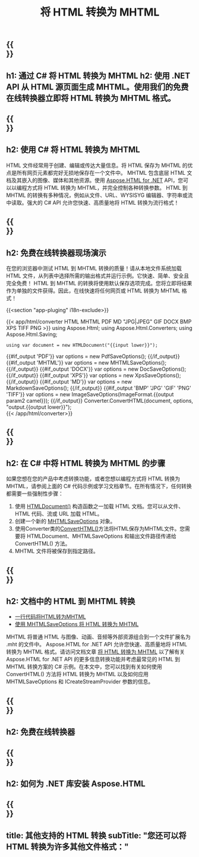 ﻿---
translation: true
template: /templates/_template-conversion-child.md
title: 将 HTML 转换为 MHTML
description: 在 C# 中将 HTML 转换为 MHTML。在 ASP.NET 或任何 .NET 应用程序中轻松使用转换器 API。免费试用在线 HTML 到 MHTML 转换器！
url: /net/conversion/html-to-mhtml/
family: html
platformtag: net
feature: conversion
informat: HTML
outformat: MHTML
otherformats: DOCX PDF XPS GIF JPEG PNG TIFF BMP XHTML MD
---

{{<section banner>}}
---
h1: 通过 C# 将 HTML 转换为 MHTML
h2: 使用 .NET API 从 HTML 源页面生成 MHTML。使用我们的免费在线转换器立即将 HTML 转换为 MHTML 格式。
---

{{<section overview>}}
---
h2: 使用 C# 将 HTML 转换为 MHTML
---

HTML 文件经常用于创建、编辑或传达大量信息。将 HTML 保存为 MHTML 的优点是所有网页元素都完好无损地保存在一个文件中。 MHTML 包含底层 HTML 文档及其嵌入的图像、媒体和其他资源。使用 [Aspose.HTML for .NET](https://products.aspose.com/html/net/) API，您可以以编程方式将 HTML 转换为 MHTML，并完全控制各种转换参数。 HTML 到 MHTML 的转换有多种情况，例如从文件、URL、WYSISYG 编辑器、字符串或流中读取。强大的 C# API 允许您快速、高质量地将 HTML 转换为流行格式！

{{<section demos>}}
---
h2: 免费在线转换器现场演示
---

在您的浏览器中测试 HTML 到 MHTML 转换的质量！请从本地文件系统加载 HTML 文件，从列表中选择所需的输出格式并运行示例。它快速、简单、安全且完全免费！ HTML 到 MHTML 的转换将使用默认保存选项完成。您将立即将结果作为单独的文件获得。因此，在线快速将任何网页或 HTML 转换为 MHTML 格式！

{{<section "app-pluging" i18n-exclude>}}

{{< app/html/converter HTML MHTML PDF MD "JPG|JPEG" GIF DOCX BMP XPS TIFF PNG >}}
using Aspose.Html;
using Aspose.Html.Converters;
using Aspose.Html.Saving;

    using var document = new HTMLDocument("{{input lower}}");
{{#if_output 'PDF'}}
    var options = new PdfSaveOptions();
{{/if_output}}
{{#if_output 'MHTML'}}
    var options = new MHTMLSaveOptions();
{{/if_output}}
{{#if_output 'DOCX'}}
    var options = new DocSaveOptions();
{{/if_output}}
{{#if_output 'XPS'}}
    var options = new XpsSaveOptions();
{{/if_output}}
{{#if_output 'MD'}}
    var options = new MarkdownSaveOptions();
{{/if_output}}
{{#if_output 'BMP' 'JPG' 'GIF' 'PNG' 'TIFF'}}
    var options = new ImageSaveOptions(ImageFormat.{{output param2 camel}});
{{/if_output}}
    Converter.ConvertHTML(document, options, "output.{{output lower}}");   
{{< /app/html/converter>}} 


{{<section steps>}}
---
h2: 在 C# 中将 HTML 转换为 MHTML 的步骤
---

如果您想在您的产品中考虑转换功能，或者您想以编程方式将 HTML 转换为 MHTML，请参阅上面的 C# 代码示例或学习文档章节。在所有情况下，任何转换都需要一些强制性步骤：
1. 使用 [HTMLDocument()](https://reference.aspose.com/html/net/aspose.html/htmldocument/) 构造函数之一加载 HTML 文档。您可以从文件、HTML 代码、流或 URL 加载 HTML。
1. 创建一个新的 [MHTMLSaveOptions](https://reference.aspose.com/html/net/aspose.html.saving/mhtmlsaveoptions/) 对象。
1. 使用Converter类的[ConvertHTML()](https://reference.aspose.com/html/net/aspose.html.converters/converter/converthtml/)方法将HTML保存为MHTML文件。您需要将 HTMLDocument、MHTMLSaveOptions 和输出文件路径传递给 ConvertHTML() 方法。
1. MHTML 文件将被保存到指定路径。

{{<section documentation>}}
---
h2: 文档中的 HTML 到 MHTML 转换
---

  - <a href="https://docs.aspose.com/html/net/converting-between-formats/html-to-mhtml/#html-to-mhtml-by-a-single-line-of-code " target="_blank">一行代码将HTML转为MHTML</a>
  - <a href="https://docs.aspose.com/html/net/converting-between-formats/html-to-mhtml/#convert-html-to-mhtml-in-c-using-mhtmlsaveoptions" target="_blank">使用 MHTMLSaveOptions 将 HTML 转换为 MHTML</a>

MHTML 将普通 HTML 与图像、动画、音频等外部资源组合到一个文件扩展名为 .mht 的文件中。 Aspose.HTML for .NET API 允许您快速、高质量地将 HTML 转换为 MHTML 格式。请访问文档文章 [将 HTML 转换为 MHTML](https://docs.aspose.com/html/net/converting-between-formats/html-to-mhtml/) 以了解有关 Aspose.HTML for .NET API 的更多信息转换功能并考虑最常见的 HTML 到 MHTML 转换方案的 C# 示例。在本文中，您可以找到有关如何使用 ConvertHTML() 方法将 HTML 转换为 MHTML 以及如何应用 MHTMLSaveOptions 和 ICreateStreamProvider 参数的信息。

{{<section online-converters>}}
---
h2: 免费在线转换器
---

{{<section get-started>}}
---
h2: 如何为 .NET 库安装 Aspose.HTML
---

{{<section other-conversions>}}
---
title: 其他支持的 HTML 转换
subTitle: "您还可以将 HTML 转换为许多其他文件格式："
---